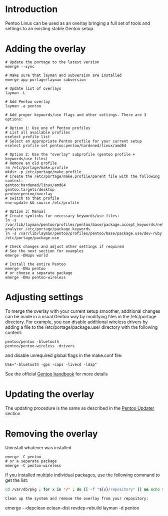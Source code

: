 # Introduction #

Pentoo Linux can be used as an overlay bringing a full set of tools and settings to an existing stable Gentoo setup.

# Adding the overlay #

```
# Update the portage to the latest version
emerge --sync

# Make sure that layman and subversion are installed
emerge app-portage/layman subversion 

# Update list of overlays
layman -L

# Add Pentoo overlay
layman -a pentoo

# Add proper keywords/use flags and other settings. There are 3 options:

# Option 1: Use one of Pentoo profiles
# List all available profiles
eselect profile list
# Select an appropriate Pentoo profile for your current setup
eselect profile set pentoo:pentoo/hardened/linux/amd64

# Option 2: Use the "overlay" subprofile (gentoo profile + keywords/use files)
# Remove an old profile
rm /etc/portage/make.profile
mkdir -p /etc/portage/make.profile
# Create the /etc/portage/make.profile/parent file with the following context:
gentoo:hardened/linux/amd64                                                                                                     
gentoo:targets/desktop
pentoo:pentoo/overlay
# switch to that profile
env-update && source /etc/profile 

# Option 3: Manual
# Create symlinks for necessary keywords/use files:
ln -s /var/lib/layman/pentoo/profiles/pentoo/base/package.accept_keywords/net-analyzer /etc/portage/package.keywords
ln -s /var/lib/layman/pentoo/profiles/pentoo/base/package.use/dev-ruby /etc/portage/package.use

# Check changes and adjust other settings if required
# See the next section for examples
emerge -DNupv world

# Install the entire Pentoo 
emerge -DNu pentoo
# or choose a separate package
emerge -DNu pentoo-wireless
```

# Adjusting settings #

To merge the overlay with your current setup smoother, additional changes can be made in a usual Gentoo way by modifying files in the /etc/portage directory. For example, you can disable additional wireless drivers by adding a file to the  /etc/portage/package.use/ directory with the following content:
```
pentoo/pentoo -bluetooth
pentoo/pentoo-wireless -drivers
```
and disable unrequired global flags in the make.conf file:
```
USE="-bluetooth -gps -caps -livecd -ldap"
```
See the official [Gentoo handbook](http://www.gentoo.org/doc/en/handbook/) for more details
# Updating the overlay #
The updating procedure is the same as described in the [Pentoo Updater](PentooUpdater#On_regular_basis.md) section

# Removing the overlay #

Uninstall whatever was installed
```
emerge -C pentoo
# or a separate package
emerge -C pentoo-wireless
```

If you installed multiple individual packages, use the following command to get the list:
```sh
cd /var/db/pkg ; for x in */* ; do [[ -f "${x}/repository" ]] && echo ${x} cat ${x}/repository ; done | grep pentoo```

Clean up the system and remove the overlay from your repository:
```
emerge --depclean
eclean-dist
revdep-rebuild
layman -d pentoo
```